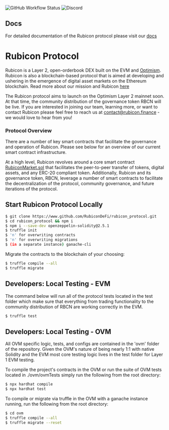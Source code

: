 ![GitHub Workflow Status](https://img.shields.io/github/workflow/status/RubiconDeFi/rubicon_protocol/Truffle%20Tests)
![Discord](https://img.shields.io/discord/752590582274326680?link=https://discord.com/invite/E7pS24J&link=https://discord.com/invite/E7pS24J)

## Docs

For detailed documentation of the Rubicon protocol please visit our [docs](https://docs.rubicon.finance/)

# Rubicon Protocol

Rubicon is a Layer 2, open-orderbook DEX built on the EVM and [Optimism](https://optimism.io/). Rubicon is also a blockchain-based protocol that is aimed at developing and ushering in the emergence of digital asset markets on the Ethereum blockchain. Read more about our mission and Rubicon [here](https://www.rubicon.finance/)

The Rubicon protocol aims to launch on the Optimism Layer 2 mainnet soon. At that time, the community distribution of the governance token RBCN will be live. If you are interested in joining our team, learning more, or want to contact Rubicon please feel free to reach us at contact@rubicon.finance - we would love to hear from you!

### Protocol Overview

There are a number of key smart contracts that facilitate the governance and operation of Rubicon. Please see below for an overview of our current smart contract infrastructure.

At a high level, Rubicon revolves around a core smart contract [RubiconMarket.sol](https://github.com/RubiconDeFi/rubicon_protocol/blob/master/contracts/RubiconMarket.sol) that facilitates the peer-to-peer transfer of tokens, digital assets, and any ERC-20 compliant token. Additionally, Rubicon and its governance token, RBCN, leverage a number of smart contracts to facilitate the decentralization of the protocol, community governance, and future iterations of the protocol.

## Start Rubicon Protocol Locally

```bash
$ git clone https://www.github.com/RubiconDeFi/rubicon_protocol.git   
$ cd rubicon_protocol && npm i
$ npm i --save-dev openzeppelin-solidity@2.5.1
$ truffle init
$ 'n' for overwriting contracts
$ 'n' for overwriting migrations
$ (in a separate instance) ganache-cli
```

Migrate the contracts to the blockchain of your choosing:
```bash
$ truffle compile --all
$ truffle migrate
```

## Developers: Local Testing - EVM

The command below will run all of the protocol tests located in the test folder which make sure that everything from trading functionality to the community distribution of RBCN are working correctly in the EVM.
```bash
$ truffle test
```

## Developers: Local Testing - OVM

All OVM specific logic, tests, and configs are contained in the 'ovm' folder of the repository. Given the OVM's nature of being nearly 1:1 with native Solidity and the EVM most core testing logic lives in the test folder for Layer 1 EVM testing. 

To compile the project's contracts in the OVM or run the suite of OVM tests located in ./ovm/ovmTests simply run the following from the root directory:
```bash
$ npx hardhat compile
$ npx hardhat test
```

To compile or migrate via truffle in the OVM with a ganache instance running, run the following from the root directory:
```bash
$ cd ovm
$ truffle compile --all
$ truffle migrate --reset
```
